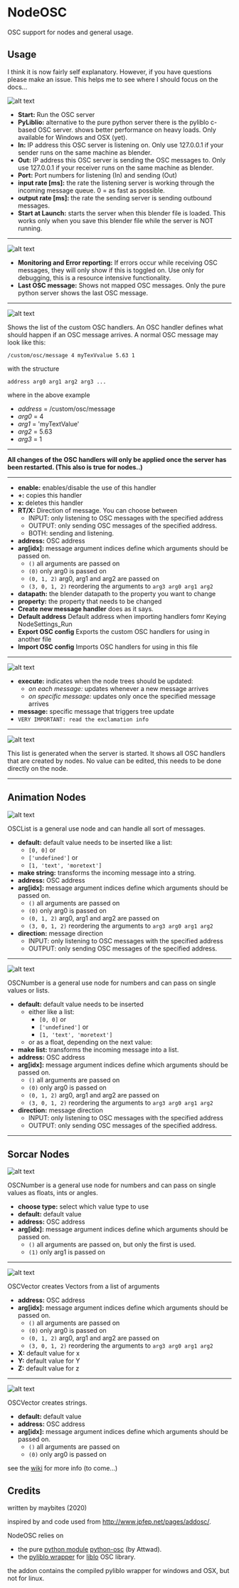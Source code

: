 # NodeOSC
OSC support for nodes and general usage.

## Usage
I think it is now fairly self explanatory. However, if you have questions please make an issue. This helps me to see where I should focus on the docs...


![alt text](./help/assets/NodeSettings_Stop.png)

* **Start:** Run the OSC server
* **PyLiblio:** alternative to the pure python server there is the pyliblo c-based OSC server. shows better performance on heavy loads. Only available for Windows and OSX (yet).
* **In:** IP address this OSC server is listening on. Only use 127.0.0.1 if your sender runs on the same machine as blender.
* **Out:** IP address this OSC server is sending the OSC messages to. Only use 127.0.0.1 if your receiver runs on the same machine as blender.
* **Port:** Port numbers for listening (In) and sending (Out)
* **input rate [ms]:** the rate the listening server is working through the incoming message queue. 0 = as fast as possible.
* **output rate [ms]:** the rate the sending server is sending outbound messages.
* **Start at Launch:** starts the server when this blender file is loaded. This works only when you save this blender file while the server is NOT running.

---

![alt text](./help/assets/NodeSettings_Run.png)

* **Monitoring and Error reporting:** If errors occur while receiving OSC messages, they will only show if this is toggled on. Use only for debugging, this is a resource intensive functionality.
* **Last OSC message:** Shows not mapped OSC messages. Only the pure python server shows the last OSC message.

---

![alt text](./help/assets/NodeCustomMessages.png)

Shows the list of the custom OSC handlers. An OSC handler defines what should happen if an OSC message arrives.
A normal OSC message may look like this:

`/custom/osc/message 4 myTexVvalue 5.63 1`

with the structure

`address arg0 arg1 arg2 arg3 ...`

where in the above example

* _address_ = /custom/osc/message
* _arg0_ = 4
* _arg1_ = 'myTextValue'
* _arg2_ = 5.63
* _arg3_ = 1

---

**All changes of the OSC handlers will only be applied once the server has been restarted. (This also is true for nodes..)**

---
* **enable:** enables/disable the use of this handler
* **+:** copies this handler
* **x:** deletes this handler
* **RT/X:** Direction of message. You can choose between  
  * INPUT: only listening to OSC messages with the specified address
  * OUTPUT: only sending OSC messages of the specified address.
  * BOTH: sending and listening.
* **address:** OSC address
* **arg[idx]:** message argument indices define which arguments should be passed on.
  * `()` all arguments are passed on
  * `(0)` only arg0  is passed on
  * `(0, 1, 2)` arg0, arg1 and arg2 are passed on
  * `(3, 0, 1, 2)` reordering the arguments to `arg3 arg0 arg1 arg2`
* **datapath:** the blender datapath to the property you want to change
* **property:** the property that needs to be changed
* **Create new message handler** does as it says.
* **Default address** Default address when importing handlers fomr Keying NodeSettings_Run
* **Export OSC config** Exports the custom OSC handlers for using in another file
* **Import OSC config** Imports OSC handlers for using in this file

---

![alt text](./help/assets/NodeMessage_Stop.png)

* **execute:** indicates when the node trees should be updated:
  * _on each message:_ updates whenever a new message arrives
  * _on specific message:_ updates only once the specified message arrives
* **message:** specific message that triggers tree update
* `VERY IMPORTANT: read the exclamation info`

---

![alt text](./help/assets/NodeMessage_Run.png)

This list is generated when the server is started. It shows all OSC handlers that are created by nodes. No value can be edited, this needs to be done directly on the node.

---

## Animation Nodes

![alt text](./help/assets/AN_OSCList.png)

OSCList is a general use node and can handle all sort of messages.

* **default:** default value needs to be inserted like a list:
  * `[0, 0]` or
  * `['undefined']` or
  * `[1, 'text', 'moretext']`
* **make string:** transforms the incoming message into a string.
* **address:** OSC address
* **arg[idx]:** message argument indices define which arguments should be passed on.
  * `()` all arguments are passed on
  * `(0)` only arg0  is passed on
  * `(0, 1, 2)` arg0, arg1 and arg2 are passed on
  * `(3, 0, 1, 2)` reordering the arguments to `arg3 arg0 arg1 arg2`
* **direction:** message direction
  * INPUT: only listening to OSC messages with the specified address
  * OUTPUT: only sending OSC messages of the specified address.

---

 ![alt text](./help/assets/AN_OSCNumber.png)

 OSCNumber is a general use node for numbers and can pass on single values or lists.

* **default:** default value needs to be inserted
  * either like a list:
    * `[0, 0]` or
    * `['undefined']` or
    * `[1, 'text', 'moretext']`
  * or as a float, depending on the next value:
* **make list:** transforms the incoming message into a list.
* **address:** OSC address
* **arg[idx]:** message argument indices define which arguments should be passed on.
  * `()` all arguments are passed on
  * `(0)` only arg0  is passed on
  * `(0, 1, 2)` arg0, arg1 and arg2 are passed on
  * `(3, 0, 1, 2)` reordering the arguments to `arg3 arg0 arg1 arg2`
* **direction:** message direction
  * INPUT: only listening to OSC messages with the specified address
  * OUTPUT: only sending OSC messages of the specified address.

---

## Sorcar Nodes

![alt text](./help/assets/SC_OSCNumber.png)

  OSCNumber is a general use node for numbers and can pass on single values as floats, ints or angles.

* **choose type:** select which value type to use
* **default:** default value
* **address:** OSC address
* **arg[idx]:** message argument indices define which arguments should be passed on.
  * `()` all arguments are passed on, but only the first is used.
  * `(1)` only arg1 is passed on

---

![alt text](./help/assets/SC_OSCVector.png)

OSCVector creates Vectors from a list of arguments

* **address:** OSC address
* **arg[idx]:** message argument indices define which arguments should be passed on.
  * `()` all arguments are passed on
  * `(0)` only arg0  is passed on
  * `(0, 1, 2)` arg0, arg1 and arg2 are passed on
  * `(3, 0, 1, 2)` reordering the arguments to `arg3 arg0 arg1 arg2`
* **X:** default value for x
* **Y:** default value for Y
* **Z:** default value for z

---

![alt text](./help/assets/SC_OSCString.png)

OSCVector creates strings.

* **default:** default value
* **address:** OSC address
* **arg[idx]:** message argument indices define which arguments should be passed on.
  * `()` all arguments are passed on
  * `(0)` only arg0  is passed on


see the [wiki](https://github.com/maybites/blender.NodeOSC/wiki) for more info (to come...)

## Credits

written by maybites (2020)

inspired by and code used from http://www.jpfep.net/pages/addosc/.

NodeOSC relies on

* the pure [python module](https://pypi.python.org/pypi/python-osc/) [python-osc](https://github.com/attwad/python-osc) (by Attwad).
* the [pyliblo wrapper](http://das.nasophon.de/pyliblo/) for [liblo](http://liblo.sourceforge.net/) OSC library.



the addon contains the compiled pyliblo wrapper for windows and OSX, but not for linux.

